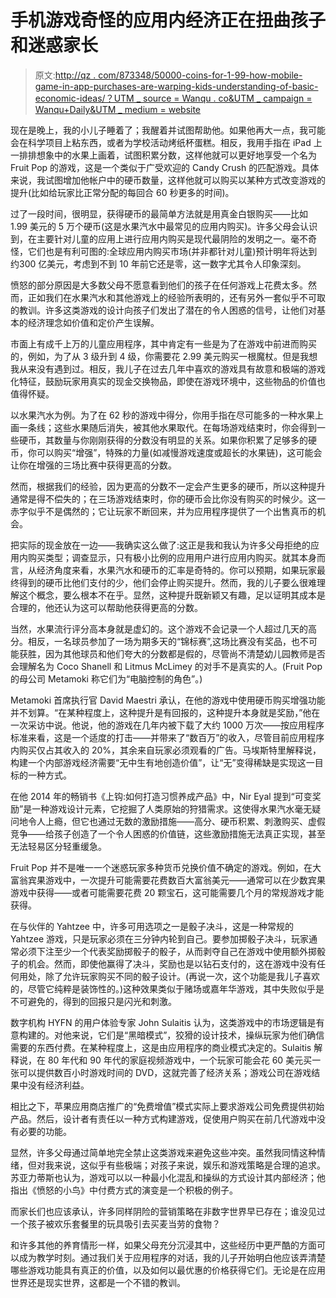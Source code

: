 # 手机游戏奇怪的应用内经济正在扭曲孩子和迷惑家长

> 原文:[http://qz . com/873348/50000-coins-for-1-99-how-mobile-game-in-app-purchases-are-warping-kids-understanding-of-basic-economic-ideas/？UTM _ source = Wanqu . co&UTM _ campaign = Wanqu+Daily&UTM _ medium = website](http://qz.com/873348/50000-coins-for-1-99-how-mobile-game-in-app-purchases-are-warping-kids-understanding-of-basic-economic-ideas/?utm_source=wanqu.co&utm_campaign=Wanqu+Daily&utm_medium=website)

现在是晚上，我的小儿子睡着了；我醒着并试图帮助他。如果他再大一点，我可能会在科学项目上粘东西，或者为学校活动烤纸杯蛋糕。相反，我用手指在 iPad 上一排排想象中的水果上画着，试图积累分数，这样他就可以更好地享受一个名为 Fruit Pop 的游戏，这是一个类似于广受欢迎的 Candy Crush 的匹配游戏。具体来说，我试图增加他帐户中的硬币数量，这样他就可以购买以某种方式改变游戏的提升(比如给玩家比正常分配的每回合 60 秒更多的时间)。

过了一段时间，很明显，获得硬币的最简单方法就是用真金白银购买——比如 1.99 美元的 5 万个硬币(这是水果汽水中最常见的应用内购买)。许多父母会认识到，在主要针对儿童的应用上进行应用内购买是现代最阴险的发明之一。毫不奇怪，它们也是有利可图的:全球应用内购买市场(并非都针对儿童)预计明年将达到约300 亿美元，考虑到不到 10 年前它还是零，这一数字尤其令人印象深刻。

愤怒的部分原因是大多数父母不愿意看到他们的孩子在任何游戏上花费太多。然而，正如我们在水果汽水和其他游戏上的经验所表明的，还有另外一套似乎不可取的教训。许多这类游戏的设计向孩子们发出了潜在的令人困惑的信号，让他们对基本的经济理念如价值和定价产生误解。

市面上有成千上万的儿童应用程序，其中肯定有一些是为了在游戏中前进而购买的，例如，为了从 3 级升到 4 级，你需要花 2.99 美元购买一根魔杖。但是我想我从来没有遇到过。相反，我儿子在过去几年中喜欢的游戏具有故意和极端的游戏化特征，鼓励玩家用真实的现金交换物品，即使在游戏环境中，这些物品的价值也值得怀疑。

以水果汽水为例。为了在 62 秒的游戏中得分，你用手指在尽可能多的一种水果上画一条线；这些水果随后消失，被其他水果取代。在每场游戏结束时，你会得到一些硬币，其数量与你刚刚获得的分数没有明显的关系。如果你积累了足够多的硬币，你可以购买“增强”，特殊的力量(如减慢游戏速度或超长的水果链)，这可能会让你在增强的三场比赛中获得更高的分数。

然而，根据我们的经验，因为更高的分数不一定会产生更多的硬币，所以这种提升通常是得不偿失的；在三场游戏结束时，你的硬币会比你没有购买的时候少。这一赤字似乎不是偶然的；它让玩家不断回来，并为应用程序提供了一个出售真币的机会。

把实际的现金放在一边——我确实这么做了:这正是我和我认为许多父母拒绝的应用内购买类型；调查显示，只有极小比例的应用用户进行应用内购买。就其本身而言，从经济角度来看，水果汽水和硬币的汇率是奇特的。你可以预期，如果玩家最终得到的硬币比他们支付的少，他们会停止购买提升。然而，我的儿子要么很难理解这个概念，要么根本不在乎。显然，这种提升既新颖又有趣，足以证明其成本是合理的，他还认为这可以帮助他获得更高的分数。

当然，水果流行评分高本身就是虚幻的。这个游戏不会记录一个人超过几天的高分。相反，一名球员参加了一场为期多天的“锦标赛”,这场比赛没有奖品，也不可能获胜，因为其他球员和他们夸大的分数都是假的，尽管尚不清楚幼儿园教师是否会理解名为 Coco Shanell 和 Litmus McLimey 的对手不是真实的人。(Fruit Pop 的母公司 Metamoki 称它们为“电脑控制的角色”。)

Metamoki 首席执行官 David Maestri 承认，在他的游戏中使用硬币购买增强功能并不划算。“在某种程度上，这种提升是有回报的，这种提升本身就是奖励，”他在一次采访中说。他说，他的游戏在几年内被下载了大约 1000 万次——按应用程序标准来看，这是一个适度的打击——并带来了“数百万”的收入，尽管目前应用程序内购买仅占其收入的 20%，其余来自玩家必须观看的广告。马埃斯特里解释说，构建一个内部游戏经济需要“无中生有地创造价值”，让“无”变得稀缺是实现这一目标的一种方式。

在他 2014 年的畅销书《上钩:如何打造习惯养成产品》中，Nir Eyal 提到“可变奖励”是一种游戏设计元素，它挖掘了人类原始的狩猎需求。这使得水果汽水毫无疑问地令人上瘾，但它也通过无数的激励措施——高分、硬币积累、刺激购买、虚假竞争——给孩子创造了一个令人困惑的价值链，这些激励措施无法真正实现，甚至无法轻易区分轻重缓急。

Fruit Pop 并不是唯一一个迷惑玩家多种货币兑换价值不确定的游戏。例如，在大富翁宾果游戏中，一次提升可能需要花费数百大富翁美元——通常可以在少数宾果游戏中获得——或者可能需要花费 20 颗宝石，这可能需要几个月的常规游戏才能获得。

在与伙伴的 Yahtzee 中，许多可用选项之一是骰子决斗，这是一种常规的 Yahtzee 游戏，只是玩家必须在三分钟内轮到自己。要参加掷骰子决斗，玩家通常必须下注至少一个代表奖励掷骰子的骰子，从而剥夺自己在游戏中使用额外掷骰子的机会。然而，即使他赢得了决斗，奖励也是以钻石支付的，这在游戏中没有任何用处，除了允许玩家购买不同的骰子设计。(再说一次，这个功能是我儿子喜欢的，尽管它纯粹是装饰性的。)这种效果类似于赌场或嘉年华游戏，其中失败似乎是不可避免的，得到的回报只是闪光和刺激。

数字机构 HYFN 的用户体验专家 John Sulaitis 认为，这类游戏中的市场逻辑是有意构建的。对他来说，它们是“黑暗模式”，狡猾的设计技术，操纵玩家为他们确信需要的东西付费。在某种程度上，这是由应用程序的商业模式决定的。Sulaitis 解释说，在 80 年代和 90 年代的家庭视频游戏中，一个玩家可能会花 60 美元买一张可以提供数百小时游戏时间的 DVD，这就完善了经济关系；游戏公司在游戏结果中没有经济利益。

相比之下，苹果应用商店推广的“免费增值”模式实际上要求游戏公司免费提供初始产品。然后，设计者有责任以一种方式构建游戏，促使用户购买在前几代游戏中没有必要的功能。

显然，许多父母通过简单地完全禁止这类游戏来避免这些冲突。虽然我同情这种情绪，但对我来说，这似乎有些极端；对孩子来说，娱乐和游戏策略是合理的追求。苏亚力蒂斯也认为，游戏可以以一种最小化混乱和操纵的方式设计其内部经济；他指出《愤怒的小鸟》中付费方式的演变是一个积极的例子。

而家长们也应该承认，许多同样阴险的营销策略在非数字世界早已存在；谁没见过一个孩子被欢乐套餐里的玩具吸引去买麦当劳的食物？

和许多其他的养育情形一样，如果父母充分沉浸其中，这些经历中更严酷的方面可以成为教学时刻。通过我们关于应用程序的对话，我的儿子开始明白他应该弄清楚哪些游戏功能具有真正的价值，以及如何以最优惠的价格获得它们。无论是在应用世界还是现实世界，这都是一个不错的教训。
